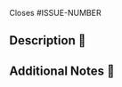 <!--
SPDX-FileCopyrightText: 2023 CERN (home.cern)

SPDX-License-Identifier: CC-BY-SA-4.0+
-->

Closes #ISSUE-NUMBER <!-- markdownlint-disable-line MD041 -->

## Description 📄

<!--
  Provide a brief description of the changes introduced by this pull request.
-->

## Additional Notes 📝

<!--
  Any additional information or context that may be helpful for the reviewers.
-->
